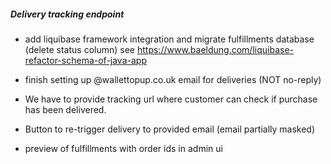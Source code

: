 ##### Delivery tracking endpoint 
- add liquibase framework integration and migrate fulfillments database (delete status column) see https://www.baeldung.com/liquibase-refactor-schema-of-java-app

- finish setting up @wallettopup.co.uk email for deliveries (NOT no-reply)
- We have to provide tracking url where customer can check if purchase has been delivered.
- Button to re-trigger delivery to provided email (email partially masked)
- preview of fulfillments with order ids in admin ui